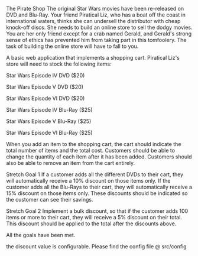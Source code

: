 
The Pirate Shop 
The original Star Wars movies have been re-released on DVD and Blu-Ray. Your friend Piratical Liz, who has a boat off the coast in international waters, thinks she can undersell the distributor with cheap knock-off discs. She needs to build an online store to sell the dodgy movies. You are her only friend except for a crab named Gerald, and Gerald's strong sense of ethics has prevented him from taking part in this tomfoolery. The task of building the online store will have to fall to you.

A basic web application that implements a shopping cart. Piratical Liz's store will need to stock the following items:

Star Wars Episode IV DVD ($20)

Star Wars Episode V DVD ($20)

Star Wars Episode VI DVD ($20)

Star Wars Episode IV Blu-Ray ($25)

Star Wars Episode V Blu-Ray ($25)

Star Wars Episode VI Blu-Ray ($25)


When you add an item to the shopping cart, the cart should indicate the total number of items and the total cost. Customers should be able to change the quantity of each item after it has been added. Customers should also be able to remove an item from the cart entirely.


Stretch Goal 1 
If a customer adds all the different DVDs to their cart, they will automatically receive a 10% discount on those items only. If the customer adds all the Blu-Rays to their cart, they will automatically receive a 15% discount on those items only. These discounts should be indicated so the customer can see their savings.


Stretch Goal 2 
Implement a bulk discount, so that if the customer adds 100 items or more to their cart, they will receive a 5% discount on their total. This discount should be applied to the total after the discounts above.


All the goals have been met.

the discount value is configurable.
Please find the config file @ src/config
